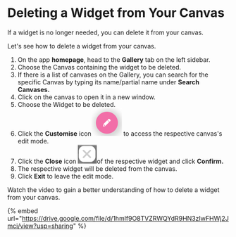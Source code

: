 # Deleting a Widget from Your Canvas

If a widget is no longer needed, you can delete it from your canvas.

Let's see how to delete a widget from your canvas.

1. On the app **homepage**, head to the **Gallery** tab on the left sidebar.
2. Choose the Canvas containing the widget to be deleted.
3. If there is a list of canvases on the Gallery, you can search for the specific Canvas by typing its name/partial name under **Search Canvases.**
4. Click on the canvas to open it in a new window.
5. Choose the Widget to be deleted.
6. Click the **Customise** icon![](<../.gitbook/assets/Customise icon.png>) to access the respective canvas's edit mode.
7. Click the **Close** icon ![](<../.gitbook/assets/Close icon.png>)of the respective widget and click **Confirm.**
8. The respective widget will be deleted from the canvas.
9. Click **Exit** to leave the edit mode.

Watch the video to gain a better understanding of how to delete a widget from your canvas.

{% embed url="https://drive.google.com/file/d/1hmlf9O8TVZRWQYdR9HN3zIwFHWj2Jmci/view?usp=sharing" %}
